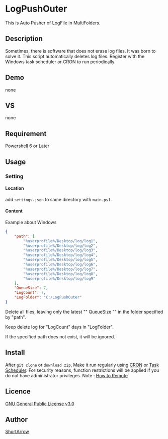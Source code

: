 
# LogPushOuter

This is Auto Pusher of LogFile in MultiFolders.

## Description

Sometimes, there is software that does not erase log files. It was born to solve it. This script automatically deletes log files. Register with the Windows task scheduler or CRON to run periodically.

## Demo

none

## VS

none

## Requirement

Powershell 6 or Later

## Usage

### Setting

#### Location

add `settings.json` to same directory with `main.ps1`.

#### Content

Example about Windows

```json
{
    "path": [
        "%userprofile%/Desktop/log/log1",
        "%userprofile%/Desktop/log/log2",
        "%userprofile%/Desktop/log/log3",
        "%userprofile%/Desktop/log/log4",
        "%userprofile%/Desktop/log/log5",
        "%userprofile%/Desktop/log/log6",
        "%userprofile%/Desktop/log/log7",
        "%userprofile%/Desktop/log/log8",
        "%userprofile%/Desktop/log/log9"
    ],
    "QueueSize": 7,
    "LogCount": 7,
    "LogFolder": "C:/LogPushOuter"
}
```

Delete all files, leaving only the latest "" QueueSize "" in the folder specified by "path".

Keep delete log for "LogCount" days in "LogFolder".

If the specified path does not exist, it will be ignored.

## Install

After `git clone` or `download zip`,
Make it run regularly using [CRON](https://qiita.com/tossh/items/e135bd063a50087c3d6a) or [Task Scheduler](https://docs.microsoft.com/ja-jp/windows/win32/taskschd/task-scheduler-start-page). For security reasons, function restrictions will be applied if you do not have administrator privileges.
Note : [How to Remote](https://help.github.com/en/articles/which-remote-url-should-i-use)

## Licence

[GNU General Public License v3.0](https://github.com/ShortArrow/LogPushOuter/blob/master/LICENSE)

## Author

[ShortArrow](https://github.com/ShortArrow)
